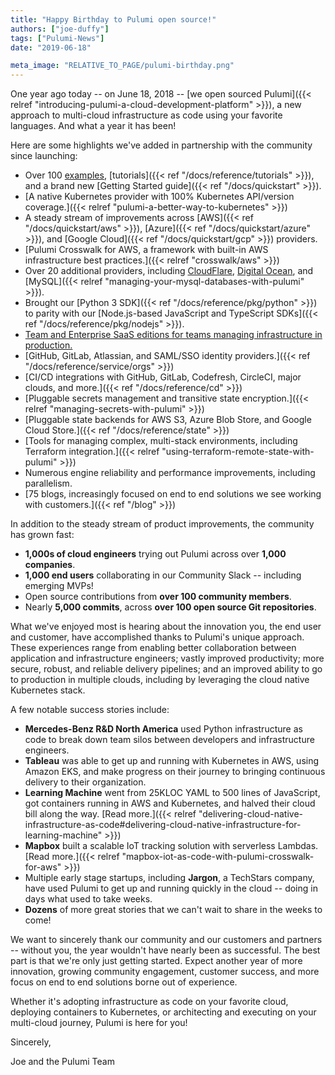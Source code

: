 ```yaml
---
title: "Happy Birthday to Pulumi open source!"
authors: ["joe-duffy"]
tags: ["Pulumi-News"]
date: "2019-06-18"

meta_image: "RELATIVE_TO_PAGE/pulumi-birthday.png"
---
```



One year ago today -- on June 18, 2018 --
[we open sourced Pulumi]({{< relref "introducing-pulumi-a-cloud-development-platform" >}}),
a new approach to multi-cloud infrastructure as code using your favorite
languages. And what a year it has been!
<!--more-->

Here are some highlights we've added in partnership with the community
since launching:

-   Over 100 [examples](https://github.com/pulumi/examples),
    [tutorials]({{< ref "/docs/reference/tutorials" >}}), and a brand new
    [Getting Started guide]({{< ref "/docs/quickstart" >}}).
-   [A native Kubernetes provider with 100% Kubernetes API/version coverage.]({{< relref "pulumi-a-better-way-to-kubernetes" >}})
-   A steady stream of improvements across
    [AWS]({{< ref "/docs/quickstart/aws" >}}),
    [Azure]({{< ref "/docs/quickstart/azure" >}}), and
    [Google Cloud]({{< ref "/docs/quickstart/gcp" >}}) providers.
-   [Pulumi Crosswalk for AWS, a framework with built-in AWS infrastructure best practices.]({{< relref "crosswalk/aws" >}})
-   Over 20 additional providers, including
    [CloudFlare](https://github.com/pulumi/pulumi-cloudflare),
    [Digital Ocean](https://github.com/pulumi/pulumi-digitalocean), and
    [MySQL]({{< relref "managing-your-mysql-databases-with-pulumi" >}}).
-   Brought our [Python 3 SDK]({{< ref "/docs/reference/pkg/python" >}})
    to parity with our
    [Node.js-based JavaScript and TypeScript SDKs]({{< ref "/docs/reference/pkg/nodejs" >}}).
-   [Team and Enterprise SaaS editions for teams managing infrastructure in production.](https://www.pulumi.com/pricing)
-   [GitHub, GitLab, Atlassian, and SAML/SSO identity providers.]({{< ref "/docs/reference/service/orgs" >}})
-   [CI/CD integrations with GitHub, GitLab, Codefresh, CircleCI, major clouds, and more.]({{< ref "/docs/reference/cd" >}})
-   [Pluggable secrets management and transitive state encryption.]({{< relref "managing-secrets-with-pulumi" >}})
-   [Pluggable state backends for AWS S3, Azure Blob Store, and Google Cloud Store.]({{< ref "/docs/reference/state" >}})
-   [Tools for managing complex, multi-stack environments, including Terraform integration.]({{< relref "using-terraform-remote-state-with-pulumi" >}})
-   Numerous engine reliability and performance improvements, including parallelism.
-   [75 blogs, increasingly focused on end to end solutions we see working with customers.]({{< ref "/blog" >}})

In addition to the steady stream of product improvements, the community
has grown fast:

-   **1,000s of cloud engineers** trying out Pulumi across over **1,000
    companies**.
-   **1,000 end users** collaborating in our Community Slack --
    including emerging MVPs!
-   Open source contributions from **over 100 community members**.
-   Nearly **5,000 commits**, across **over 100 open source Git
    repositories**.

What we've enjoyed most is hearing about the innovation you, the end
user and customer, have accomplished thanks to Pulumi's unique approach.
These experiences range from enabling better collaboration between
application and infrastructure engineers; vastly improved productivity;
more secure, robust, and reliable delivery pipelines; and an improved
ability to go to production in multiple clouds, including by leveraging
the cloud native Kubernetes stack.

A few notable success stories include:

-   **Mercedes-Benz R&D North America** used Python infrastructure as
    code to break down team silos between developers and infrastructure
    engineers.
-   **Tableau** was able to get up and running with Kubernetes in AWS,
    using Amazon EKS, and make progress on their journey to bringing
    continuous delivery to their organization.
-   **Learning Machine** went from 25KLOC YAML to 500 lines of
    JavaScript, got containers running in AWS and Kubernetes, and halved
    their cloud bill along the way.
    [Read more.]({{< relref "delivering-cloud-native-infrastructure-as-code#delivering-cloud-native-infrastructure-for-learning-machine" >}})
-   **Mapbox** built a scalable IoT tracking solution with serverless
    Lambdas. [Read more.]({{< relref "mapbox-iot-as-code-with-pulumi-crosswalk-for-aws" >}})
-   Multiple early stage startups, including **Jargon**, a TechStars
    company, have used Pulumi to get up and running quickly in the cloud
    -- doing in days what used to take weeks.
-   **Dozens** of more great stories that we can't wait to share in the
    weeks to come!

We want to sincerely thank our community and our customers and partners
-- without you, the year wouldn't have nearly been as successful. The
best part is that we're only just getting started. Expect another year
of more innovation, growing community engagement, customer success, and
more focus on end to end solutions borne out of experience.

Whether it's adopting infrastructure as code on your favorite cloud,
deploying containers to Kubernetes, or architecting and executing on
your multi-cloud journey, Pulumi is here for you!

Sincerely,

Joe and the Pulumi Team

